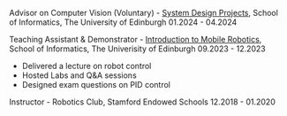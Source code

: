 Advisor on Computer Vision (Voluntary) - <a href="http://www.drps.ed.ac.uk/20-21/dpt/cxinfr09032.htm" target="_blank">System Design Projects</a>, School of Informatics, The University of Edinburgh 01.2024 - 04.2024

Teaching Assistant & Demonstrator - <a href="https://opencourse.inf.ed.ac.uk/mob" target="_blank">Introduction to Mobile Robotics</a>, School of Informatics, The Univerisity of Edinburgh 09.2023 - 12.2023

<ul>
  <li>Delivered a lecture on robot control</li>
  <li>Hosted Labs and Q&A sessions</li>
  <li>Designed exam questions on PID control</li>
</ul>

Instructor - Robotics Club, Stamford Endowed Schools 12.2018 - 01.2020